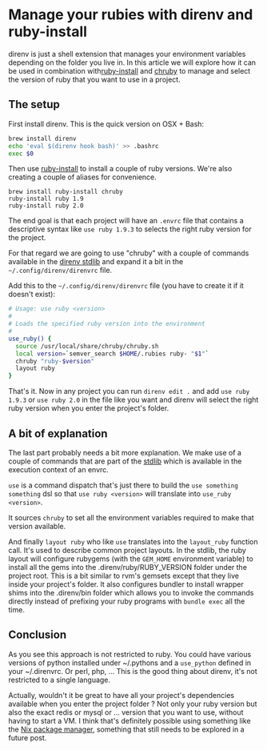 # Manage your rubies with direnv and ruby-install

direnv is just a shell extension that manages your environment variables
depending on the folder you live in. In this article we will explore how it
can be used in combination with[ruby-install][] and [chruby][] to manage and
select the version of ruby that you want to use in a project.

[ruby-install]: https://github.com/postmodern/ruby-install
[chruby]: https://github.com/postmodern/ruby-install

## The setup

First install direnv. This is the quick version on OSX + Bash:

```bash
brew install direnv
echo 'eval $(direnv hook bash)' >> .bashrc
exec $0
```

Then use [ruby-install](https://github.com/postmodern/ruby-install) to
install a couple of ruby versions. We're also creating a couple of aliases
for convenience.

```
brew install ruby-install chruby
ruby-install ruby 1.9
ruby-install ruby 2.0
```

The end goal is that each project will have an `.envrc` file that contains
a descriptive syntax like `use ruby 1.9.3` to selects the right ruby version
for the project.

For that regard we are going to use "chruby" with a couple of commands available in the
[direnv stdlib](/man/direnv-stdlib.1.md) and expand it a bit in the `~/.config/direnv/direnvrc`
file.

Add this to the `~/.config/direnv/direnvrc` file (you have to create it if it doesn't exist):

```bash
# Usage: use ruby <version>
#
# Loads the specified ruby version into the environment
#
use_ruby() {
  source /usr/local/share/chruby/chruby.sh
  local version=`semver_search $HOME/.rubies ruby- "$1"`
  chruby "ruby-$version"
  layout ruby
}
```

That's it. Now in any project you can run `direnv edit .` and add
`use ruby 1.9.3` or `use ruby 2.0` in the file like you want and direnv will
select the right ruby version when you enter the project's folder.

## A bit of explanation

The last part probably needs a bit more explanation. We make use of a couple
of commands that are part of the [stdlib](/man/direnv-stdlib.1.md) which is available in
the execution context of an envrc.

`use` is a command dispatch that's just there to build the
`use something something` dsl so that `use ruby <version>` will translate into
`use_ruby <version>`.

It sources `chruby` to set all the environment variables required to make that
version available.

And finally `layout ruby` who like `use` translates into the `layout_ruby`
function call. It's used to describe common project layouts. In the stdlib, the
ruby layout will configure rubygems (with the `GEM_HOME` environment variable)
to install all the gems into the .direnv/ruby/RUBY_VERSION folder under the
project root. This is a bit similar to rvm's gemsets except that they live
inside your project's folder. It also configures bundler to install wrapper
shims into the .direnv/bin folder which allows you to invoke the commands
directly instead of prefixing your ruby programs with `bundle exec` all the
time.

## Conclusion

As you see this approach is not restricted to ruby. You could have various
versions of python installed under ~/.pythons and a `use_python` defined in
your ~/.direnvrc. Or perl, php, ...  This is the good thing about direnv, it's
not restricted to a single language.

Actually, wouldn't it be great to have all your project's dependencies
available when you enter the project folder ? Not only your ruby version but
also the exact redis or mysql or ... version that you want to use, without
having to start a VM. I think that's definitely possible using something like
the [Nix package manager](http://nixos.org/nix/), something that still needs
to be explored in a future post.

